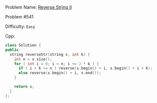 Problem Name: [Reverse String II](https://leetcode.com/problems/reverse-string-ii/)

Problem #541

Difficulty: `Easy`

Cpp:

```cpp
class Solution {
public:
  string reverseStr(string s, int k) {
    int n = s.size();
    for ( int i = 0; i < n; i += 2 * k ) {
      if ( i + k <= n ) reverse(s.begin() + i, s.begin() + i + k);
      else reverse(s.begin() + i, s.end());
    }

    return s;
  }
};
```
